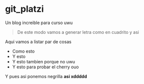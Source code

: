 # git_platzi
Un blog increible para curso uwu
> De este modo vamos a generar letra como en cuadrito y asi

Aqui vamos a listar par de cosas
* Como esto
* Y esto
* Y esto tambien porque no uwu
* Y esto para probar el cherry ouo


Y pues asi ponemos negrilla **asi xddddd**